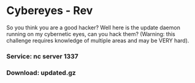 # Cybereyes - Rev
So you think you are a good hacker? Well here is the update daemon running on my cybernetic eyes, can you hack them? (Warning: this challenge requires knowledge of multiple areas and may be VERY hard). 
### Service: nc server 1337 
### Download: updated.gz 
